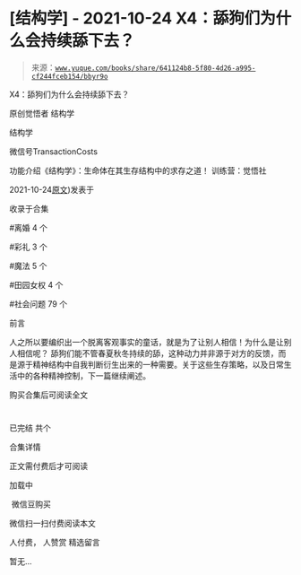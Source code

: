 # [结构学] - 2021-10-24 X4：舔狗们为什么会持续舔下去？

> 来源：[`www.yuque.com/books/share/641124b8-5f80-4d26-a995-cf244fceb154/bbyr9o`](https://www.yuque.com/books/share/641124b8-5f80-4d26-a995-cf244fceb154/bbyr9o)



X4：舔狗们为什么会持续舔下去？ 

原创觉悟者 结构学 

结构学 

微信号TransactionCosts 

功能介绍《结构学》：生命体在其生存结构中的求存之道！ 训练营：觉悟社 

2021-10-24[原文](https://mp.weixin.qq.com/s?__biz=MzIzMDYwOTM0Mg==&mid=2247486570&idx=1&sn=986ceafc6c0a9957f1c7dd1bd8b5d148&chksm=e8b194bbdfc61dad3b89826522f72671351098ec887b1645e069c5ebec76cd4c5de89a837f27#rd))发表于 

收录于合集 

#离婚 4 个 

#彩礼 3 个 

#魔法 5 个 

#田园女权 4 个 

#社会问题 79 个 

前言 

人之所以要编织出一个脱离客观事实的童话，就是为了让别人相信！为什么是让别人相信呢？ 舔狗们能不管春夏秋冬持续的舔，这种动力并非源于对方的反馈，而是源于精神结构中自我判断衍生出来的一种需要。关于这些生存策略，以及日常生活中的各种精神控制，下一篇继续阐述。 

购买合集后可阅读全文 

# 

已完结 共个 

合集详情 

正文需付费后才可阅读 

加载中 

 微信豆购买 

微信扫一扫付费阅读本文 

人付费， 人赞赏 <ne-h3 id="OMKSm" data-lake-id="OMKSm"><ne-heading-ext><ne-heading-anchor></ne-heading-anchor><ne-heading-fold></ne-heading-fold></ne-heading-ext><ne-heading-content>精选留言</ne-heading-content></ne-h3> 

暂无...